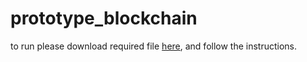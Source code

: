 # prototype_blockchain

to run please download required file <a href="https://github.com/nyklclhst/sekutcuy-network.git">here</a>, 
and follow the instructions.
